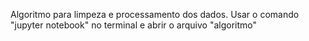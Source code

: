 Algoritmo para limpeza e processamento dos dados. Usar o comando "jupyter notebook" no terminal e abrir o arquivo "algoritmo"
